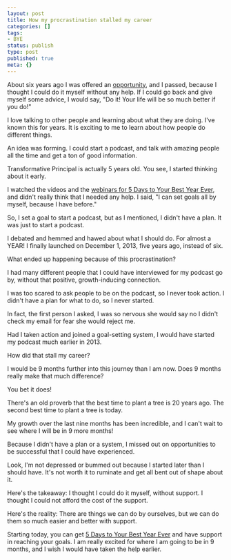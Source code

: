 ```yaml
---
layout: post
title: How my procrastination stalled my career
categories: []
tags:
- BYE
status: publish
type: post
published: true
meta: {}
---
```


About six years ago I was offered an 
[opportunity](http://bestyearever.me/jjones/2019webinar), and I passed, because I thought I could do it myself without any help. If I could go back and give myself some advice, I would say, "Do it! Your life will be so much better if you do!"

I love talking to other people and learning about what they are doing. I've known this for years. It is exciting to me to learn about how people do different things.

An idea was forming. I could start a podcast, and talk with amazing people all the time and get a ton of good information.

Transformative Principal is actually 5 years old. You see, I started thinking about it early.

I watched the videos and the 
[webinars for 5 Days to Your Best Year Ever](http://bestyearever.me/jjones/2019webinar), and didn't really think that I needed any help. I said, "I can set goals all by myself, because I have before."

So, I set a goal to start a podcast, but as I mentioned, I didn't have a plan. It was just to start a podcast.

I debated and hemmed and hawed about what I should do. For almost a YEAR! I finally launched on December 1, 2013, five years ago, instead of six.

What ended up happening because of this procrastination?

I had many different people that I could have interviewed for my podcast go by, without that positive, growth-inducing connection.

I was too scared to ask people to be on the podcast, so I never took action. I didn't have a plan for what to do, so I never started.

In fact, the first person I asked, I was so nervous she would say no I didn't check my email for fear she would reject me.

Had I taken action and joined a goal-setting system, I would have started my podcast much earlier in 2013.

How did that stall my career?

I would be 9 months further into this journey than I am now. Does 9 months really make that much difference?

You bet it does!

There's an old proverb that the best time to plant a tree is 20 years ago. The second best time to plant a tree is today.

My growth over the last nine months has been incredible, and I can't wait to see where I will be in 9 more months!

Because I didn't have a plan or a system, I missed out on opportunities to be successful that I could have experienced.

Look, I'm not depressed or bummed out because I started later than I should have. It's not worth it to ruminate and get all bent out of shape about it.

Here's the takeaway: I thought I could do it myself, without support. I thought I could not afford the cost of the support.

Here's the reality: There are things we can do by ourselves, but we can do them so much easier and better with support.

Starting today, you can get 
[5 Days to Your Best Year Ever](http://bestyearever.me/jjones/2019byesales) and have support in reaching your goals. I am really excited for where I am going to be in 9 months, and I wish I would have taken the help earlier.
